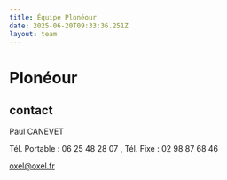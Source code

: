 ```yaml
---
title: Équipe Plonéour 
date: 2025-06-20T09:33:36.251Z
layout: team
---
```


# Plonéour 



## contact 

Paul CANEVET

Tél. Portable : 06 25 48 28 07 , Tél. Fixe : 02 98 87 68 46

oxel@oxel.fr

